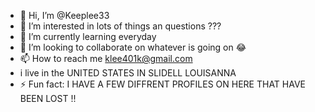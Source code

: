 - 👋 Hi, I’m @Keeplee33
- 👀 I’m interested in lots of things an questions ???
- 🌱 I’m currently learning everyday 
- 💞️ I’m looking to collaborate on whatever is going on 😂
- 📫 How to reach me klee401k@gmail.com
- i live in the UNITED STATES IN SLIDELL LOUISANNA
- ⚡ Fun fact: I HAVE A FEW DIFFRENT PROFILES ON HERE THAT HAVE BEEN LOST !!

<!---
Keeplee33/Keeplee33 is a ✨ special ✨ repository because its `README.md` (this file) appears on your GitHub profile.
You can click the Preview link to take a look at your changes.
--->
